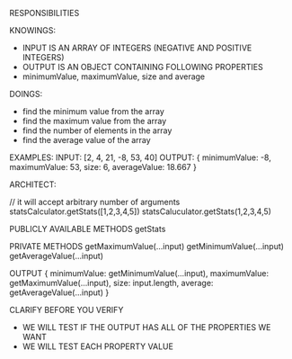 RESPONSIBILITIES

KNOWINGS:
- INPUT IS AN ARRAY OF INTEGERS (NEGATIVE AND POSITIVE INTEGERS)
- OUTPUT IS AN OBJECT CONTAINING FOLLOWING PROPERTIES
- minimumValue, maximumValue, size and average

DOINGS:
- find the minimum value from the array
- find the maximum value from the array
- find the number of elements in the array
- find the average value of the array


EXAMPLES:
INPUT: [2, 4, 21, -8, 53, 40]
OUTPUT: {
minimumValue: -8,
maximumValue: 53,
size: 6,
averageValue: 18.667
}


ARCHITECT:

// it will accept arbitrary number of arguments
statsCalculator.getStats([1,2,3,4,5])
statsCaluculator.getStats(1,2,3,4,5)

PUBLICLY AVAILABLE METHODS
getStats

PRIVATE METHODS
getMaximumValue(...input)
getMinimumValue(...input)
getAverageValue(...input)

OUTPUT
{
  minimumValue: getMinimumValue(...input),
  maximumValue: getMaximumValue(...input),
  size: input.length,
  average: getAverageValue(...input)
}

CLARIFY BEFORE YOU VERIFY
- WE WILL TEST IF THE OUTPUT HAS ALL OF THE PROPERTIES WE WANT
- WE WILL TEST EACH PROPERTY VALUE


